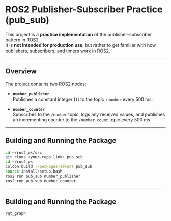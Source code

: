 # ROS2 Publisher-Subscriber Practice (pub_sub)

This project is a **practice implementation** of the publisher–subscriber pattern in ROS2.  
It is **not intended for production use**, but rather to get familiar with how publishers, subscribers, and timers work in ROS2.

---

## Overview

The project contains two ROS2 nodes:

- **`number_publisher`**  
  Publishes a constant integer (`1`) to the topic `/number` every 500 ms.

- **`number_counter`**  
  Subscribes to the `/number` topic, logs any received values, and publishes an incrementing counter to the `/number_count` topic every 500 ms.

---

## Building and Running the Package 

   ```bash
   cd ~/ros2_ws/src
   git clone <your-repo-link> pub_sub
   cd ~/ros2_ws
   colcon build --packages-select pub_sub
   source install/setup.bash
   ros2 run pub_sub number_publisher
   ros2 run pub_sub number_counter
   ```
---

## Building and Running the Package 

   ```bash
   rqt_graph
   ```